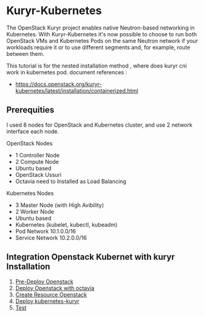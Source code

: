 # Kuryr-Kubernetes

The OpenStack Kuryr project enables native Neutron-based networking in Kubernetes. With Kuryr-Kubernetes it's now possible to choose to run both OpenStack VMs and Kubernetes Pods on the same Neutron network if your workloads require it or to use different segments and, for example, route between them.

This tutorial is for the nested installation method , where does kuryr cni work in kubernetes pod.
document references :
 - https://docs.openstack.org/kuryr-kubernetes/latest/installation/containerized.html

## Prerequities
I used 8 nodes for OpenStack and Kubernetes cluster, and use 2 network interface each node. 

OpenStack Nodes
 - 1 Controller Node
 - 2 Compute Node
 - Ubuntu based
 - OpenStack Ussuri
 - Octavia need to Installed as Load Balancing

Kubernetes Nodes
 - 3 Master Node (with High Avibility)
 - 2 Worker Node
 - Ubuntu based
 - Kubernetes (kubelet, kubectl, kubeadm)
 - Pod Network 10.1.0.0/16
 - Service Network 10.2.0.0/16

## Integration Openstack Kubernet with kuryr Installation

1. [Pre-Deploy Openstack](https://github.com/pahrialms-tech/integrate-openstack-kube/blob/main/openstack/preparation.md) 
2. [Deploy Openstack with octavia](https://github.com/pahrialms-tech/integrate-openstack-kube/blob/main/openstack/install-openstack-with-octavia.md) 
3. [Create Resource Openstack](https://github.com/pahrialms-tech/integrate-openstack-kube/blob/main/openstack/create-resource-openstack.md)
4. [Deploy kubernetes-kuryr](https://github.com/pahrialms-tech/integrate-openstack-kube/blob/main/kube-kuryr/install-kubernet-kuryr.md)
5. [Test](https://github.com/pahrialms-tech/integrate-openstack-kube/blob/main/kube-kuryr/testing.md)
